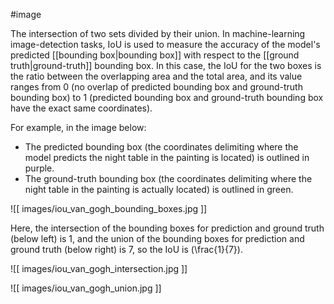 #image

The intersection of two sets divided by their union. In machine-learning
image-detection tasks, IoU is used to measure the accuracy of the model&#39;s
predicted [[bounding box|bounding box]] with respect to the
[[ground truth|ground-truth]] bounding box. In this case, the IoU for the
two boxes is the ratio between the overlapping area and the total area, and
its value ranges from 0 (no overlap of predicted bounding box and ground-truth
bounding box) to 1 (predicted bounding box and ground-truth bounding box have
the exact same coordinates).

For example, in the image below:

<ul>
<li>The predicted bounding box (the coordinates delimiting where the model
predicts the night table in the painting is located) is outlined in purple.</li>
<li>The ground-truth bounding box (the coordinates delimiting where the night
table in the painting is actually located) is outlined in green.</li>
</ul>


![[ images/iou_van_gogh_bounding_boxes.jpg ]]


Here, the intersection of the bounding boxes for prediction and ground truth
(below left) is 1, and the union of the bounding boxes for prediction and
ground truth (below right) is 7, so the IoU is \(\frac{1}{7}\).

<div id="intersection-union-side-by-side">
![[ images/iou_van_gogh_intersection.jpg ]]

![[ images/iou_van_gogh_union.jpg ]]
</div>

